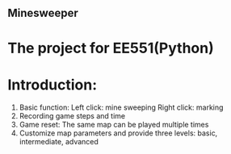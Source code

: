 ## Minesweeper

# The project for EE551(Python)

# Introduction:
1.	Basic function: Left click: mine sweeping 
             Right click: marking
2.	Recording game steps and time
3.	Game reset: The same map can be played multiple times
4.	Customize map parameters and provide three levels: basic, intermediate, advanced 
